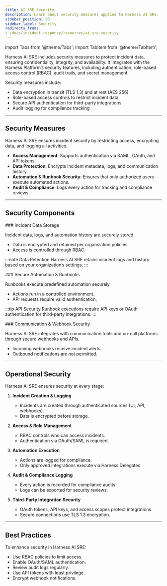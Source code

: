 ```yaml
---
title: AI SRE Security
description: Learn about security measures applied to Harness AI SRE.
sidebar_position: 90
sidebar_label: Security
redirects_from:
- /docs/incident-response/resources/ai-sre-security
---
```


import Tabs from '@theme/Tabs';
import TabItem from '@theme/TabItem';

Harness AI SRE includes security measures to protect incident data, ensuring confidentiality, integrity, and availability. It integrates with the Harness Platform’s security features, including authentication, role-based access control (RBAC), audit trails, and secret management. 

Security measures include:

- Data encryption in transit (TLS 1.3) and at rest (AES 256)
- Role-based access controls to restrict incident data
- Secure API authentication for third-party integrations
- Audit logging for compliance tracking

---

## Security Measures

Harness AI SRE ensures incident security by restricting access, encrypting data, and logging all activities.

- **Access Management**: Supports authentication via SAML, OAuth, and API tokens.
- **Data Protection**: Encrypts incident metadata, logs, and communication history.
- **Automation & Runbook Security**: Ensures that only authorized users execute automated actions.
- **Audit & Compliance**: Logs every action for tracking and compliance reviews.

---

## Security Components

<Tabs>
<TabItem value="Incident Data Storage">
<div style={{ display: "none" }}>
### Incident Data Storage
</div>

Incident data, logs, and automation history are securely stored.

- Data is encrypted and retained per organization policies.
- Access is controlled through RBAC.

:::note Data Retention
Harness AI SRE retains incident logs and history based on your organization’s settings.
:::

</TabItem>
<TabItem value="Secure Automation & Runbooks">
<div style={{ display: "none" }}>
### Secure Automation & Runbooks
</div>

Runbooks execute predefined automation securely.

- Actions run in a controlled environment.
- API requests require valid authentication.

:::tip API Security
Runbook executions require API keys or OAuth authentication for third-party integrations.
:::

</TabItem>
<TabItem value="Communication & Webhook Security">
<div style={{ display: "none" }}>
### Communication & Webhook Security
</div>

Harness AI SRE integrates with communication tools and on-call platforms through secure webhooks and APIs.

- Incoming webhooks receive incident alerts.
- Outbound notifications are not permitted.

</TabItem>
</Tabs>

---

## Operational Security

Harness AI SRE ensures security at every stage:

1. **Incident Creation & Logging**  
   - Incidents are created through authenticated sources (UI, API, webhooks).  
   - Data is encrypted before storage.

2. **Access & Role Management**  
   - RBAC controls who can access incidents.  
   - Authentication via OAuth/SAML is required.

3. **Automation Execution**  
   - Actions are logged for compliance.  
   - Only approved integrations execute via Harness Delegates.

4. **Audit & Compliance Logging**  
   - Every action is recorded for compliance audits.  
   - Logs can be exported for security reviews.

5. **Third-Party Integration Security**  
   - OAuth tokens, API keys, and access scopes protect integrations.  
   - Secure connections use TLS 1.3 encryption.

---

## Best Practices

To enhance security in Harness AI SRE:

- Use RBAC policies to limit access.  
- Enable OAuth/SAML authentication.  
- Review audit logs regularly.  
- Use API tokens with least privilege.  
- Encrypt webhook notifications.  
